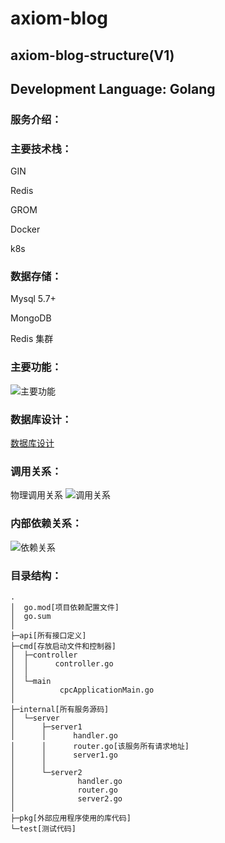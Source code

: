 # axiom-blog
## axiom-blog-structure(V1)

## Development Language: Golang

### 服务介绍：

### 主要技术栈：

GIN

Redis

GROM

Docker

k8s

### 数据存储：

Mysql 5.7+

MongoDB

Redis 集群

### 主要功能：
![主要功能](https://axiom-innovate.atlassian.net/4e8d9825-b899-4ce9-bc78-57ab0f893947#media-blob-url=true&id=033a884f-eb6a-4be9-a12e-6cc063432006&collection=&contextId=10148&mimeType=image%2Fpng&name=image-20210801-094252.png&size=56879&width=518&height=570)

### 数据库设计：
[数据库设计](https://axiom-innovate.atlassian.net/browse/axiomI-124)

### 调用关系：

物理调用关系
![调用关系](blob:https://axiom-innovate.atlassian.net/e806e6fe-ea8e-46d9-b67e-7e261b85778a#media-blob-url=true&id=d95c4d64-837e-4831-9f5a-25913b269b8e&collection=&contextId=10148&mimeType=image%2Fpng&name=image-20210801-101611.png&size=46965&width=499&height=538)

### 内部依赖关系：
![依赖关系](blob:https://axiom-innovate.atlassian.net/f18ce653-fa6b-4122-8ae6-8c7bfc5b0431#media-blob-url=true&id=daab0f94-1d0a-4175-a0e4-5183da035329&collection=&contextId=10148&mimeType=image%2Fpng&name=image-20210801-102459.png&size=31181&width=375&height=505)

### 目录结构：
```
.
│  go.mod[项目依赖配置文件]
│  go.sum
│      
├─api[所有接口定义]
├─cmd[存放启动文件和控制器]
│  ├─controller
│  │      controller.go
│  │      
│  └─main
│          cpcApplicationMain.go
│          
├─internal[所有服务源码]
│  └─server
│      ├─server1
│      │      handler.go
│      │      router.go[该服务所有请求地址]
│      │      server1.go
│      │      
│      └─server2
│              handler.go
│              router.go
│              server2.go
│              
├─pkg[外部应用程序使用的库代码]
└─test[测试代码]
```
